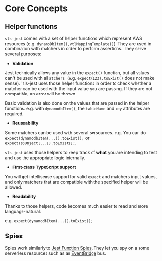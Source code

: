 # Core Concepts

## Helper functions

`sls-jest` comes with a set of helper functions which represent AWS resources (e.g. `dynamoDbItem()`, `vtlMappingTemplate()`). They are used in combination with matchers in order to perform assertions. They serve several purposes:

- **Validation**

Jest technically allows any value in the `expect()` function, but all values can't be used with all `atchers (e`.g. `expect(123).toExist()` does not make sense). 'sls-jest uses those helper functions in order to check whether a matcher can be used with the input value you are passing. If they are not compatible, an error will be thrown.

Basic validation is also done on the values that are passed in the helper functions. e.g. with `dynamodbItem()`, the `tableName` and `key` attributes are required.

- **Reuseability**

Some matchers can be used with several sersources. e.g. You can do `expect(dynamodbItem(...)).toExist();` or `expect(s3Object(...)).toExist();`.

`sls-jest` uses those helpers to keep track of **what** you are intending to test and use the appropriate logic internally.

- **First-class TypeScript support**

You will get intellisense support for valid `expect` and matchers input values, and only matchers that are compatible with the specified helper will be allowed.

- **Readability**

Thanks to those helpers, code becomes much easier to read and more language-natural.

e.g. `expect(dynamodbItem(...)).toExist();`

## Spies

Spies work similarly to [Jest Function Spies](https://jestjs.io/docs/mock-function-api). They let you spy on a some serverless resources such as an [EventBridge](spies/eventbridge.md) bus.

